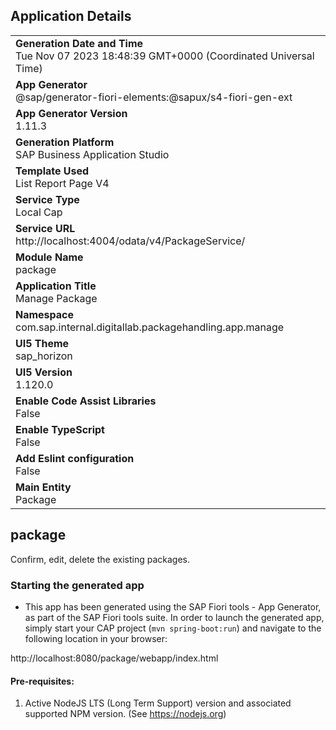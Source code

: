 ## Application Details
|               |
| ------------- |
|**Generation Date and Time**<br>Tue Nov 07 2023 18:48:39 GMT+0000 (Coordinated Universal Time)|
|**App Generator**<br>@sap/generator-fiori-elements:@sapux/s4-fiori-gen-ext|
|**App Generator Version**<br>1.11.3|
|**Generation Platform**<br>SAP Business Application Studio|
|**Template Used**<br>List Report Page V4|
|**Service Type**<br>Local Cap|
|**Service URL**<br>http://localhost:4004/odata/v4/PackageService/
|**Module Name**<br>package|
|**Application Title**<br>Manage Package|
|**Namespace**<br>com.sap.internal.digitallab.packagehandling.app.manage|
|**UI5 Theme**<br>sap_horizon|
|**UI5 Version**<br>1.120.0|
|**Enable Code Assist Libraries**<br>False|
|**Enable TypeScript**<br>False|
|**Add Eslint configuration**<br>False|
|**Main Entity**<br>Package|

## package

Confirm, edit, delete the existing packages.

### Starting the generated app

-   This app has been generated using the SAP Fiori tools - App Generator, as part of the SAP Fiori tools suite.  In order to launch the generated app, simply start your CAP project (```mvn spring-boot:run```) and navigate to the following location in your browser:

http://localhost:8080/package/webapp/index.html

#### Pre-requisites:

1. Active NodeJS LTS (Long Term Support) version and associated supported NPM version.  (See https://nodejs.org)


